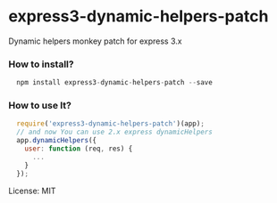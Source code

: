express3-dynamic-helpers-patch
==============================

Dynamic helpers monkey patch for express 3.x

### How to install?

```js
  npm install express3-dynamic-helpers-patch --save
```

### How to use It?

```js
  require('express3-dynamic-helpers-patch')(app);
  // and now You can use 2.x express dynamicHelpers
  app.dynamicHelpers({
    user: function (req, res) {
      ...
    }
  });
```

License: MIT
